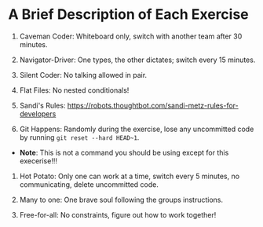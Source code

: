 # A Brief Description of Each Exercise

1.  Caveman Coder: Whiteboard only, switch with another team after 30 minutes.

1.  Navigator-Driver: One types, the other dictates; switch every 15 minutes.

1.  Silent Coder: No talking allowed in pair.

1.  Flat Files: No nested conditionals!

1.  Sandi's Rules: https://robots.thoughtbot.com/sandi-metz-rules-for-developers

1.  Git Happens: Randomly during the exercise, lose any uncommitted code by running `git reset --hard HEAD~1`.
  * **Note**: This is not a command you should be using except for this execerise!!!


1.  Hot Potato: Only one can work at a time, switch every 5 minutes, no communicating, delete uncommitted code.

1.  Many to one: One brave soul following the groups instructions.

1.  Free-for-all: No constraints, figure out how to work together!
